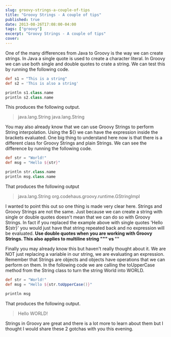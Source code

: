 ```yaml
---
slug: groovy-strings-a-couple-of-tips
title: "Groovy Strings - A couple of tips"
published: true
date: 2013-08-26T17:08:00-04:00
tags: ["groovy"]
excerpt: "Groovy Strings - A couple of tips"
cover:
---
```


One of the many differences from Java to Groovy is the way we can create strings. In Java a single quote is used to create a character literal. In Groovy we can use both single and double quotes to crate a string. We can test this by running the following code.

```groovy
def s1 = "This is a string"
def s2 = 'This is also a string'

println s1.class.name
println s2.class.name
```

This produces the following output.

> java.lang.String
> java.lang.String

You may also already know that we can use Groovy Strings to perform String interpolation. Using the ${} we can have the expression inside the brackets evaluated. One big thing to understand here now is that there is a different class for Groovy Strings and plain Strings. We can see the difference by running the following code.

```groovy
def str = "World!"
def msg = "Hello ${str}"

println str.class.name
println msg.class.name
```

That produces the following output

> java.lang.String
> org.codehaus.groovy.runtime.GStringImpl

I wanted to point this out so one thing is made very clear here. Strings and Groovy Strings are not the same. Just because we can create a string with single or double quotes doesn't mean that we can do so with Groovy Strings. In fact if you replaced the example above with single quotes 'Hello ${str}' you would just have that string repeated back and no expression will be evaluated. **Use double quotes when you are working with Groovy Strings. This also applies to multiline string """ vs '''**

Finally you may already know this but haven't really thought about it. We are NOT just replacing a variable in our string, we are evaluating an expression. Remember that Strings are objects and objects have operations that we can perform on them. In the following code we are calling the toUpperCase method from the String class to turn the string World into WORLD.

```groovy
def str = "World!"
def msg = "Hello ${str.toUpperCase()}"

println msg
```

That produces the following output.

> Hello WORLD!

Strings in Groovy are great and there is a lot more to learn about them but I thought I would share these 2 gotchas with you this evening.

